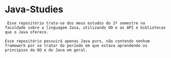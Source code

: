 # Java-Studies

	 Esse repositório trata-se dos meus estudos do 2º semestre na faculdade sobre a linguagem Java, utilizando OO e as API e bibliotecas que o Java oferece.
    
 	Esse repositório possuirá apenas Java puro, não contendo nenhum framework por se tratar do período em que estava aprendendo os princípios da OO e do Java em geral.

